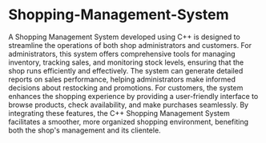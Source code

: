 # Shopping-Management-System
A Shopping Management System developed using C++ is designed to streamline the operations of both shop administrators and customers. For administrators, this system offers comprehensive tools for managing inventory, tracking sales, and monitoring stock levels, ensuring that the shop runs efficiently and effectively. The system can generate detailed reports on sales performance, helping administrators make informed decisions about restocking and promotions. For customers, the system enhances the shopping experience by providing a user-friendly interface to browse products, check availability, and make purchases seamlessly. By integrating these features, the C++ Shopping Management System facilitates a smoother, more organized shopping environment, benefiting both the shop's management and its clientele.






